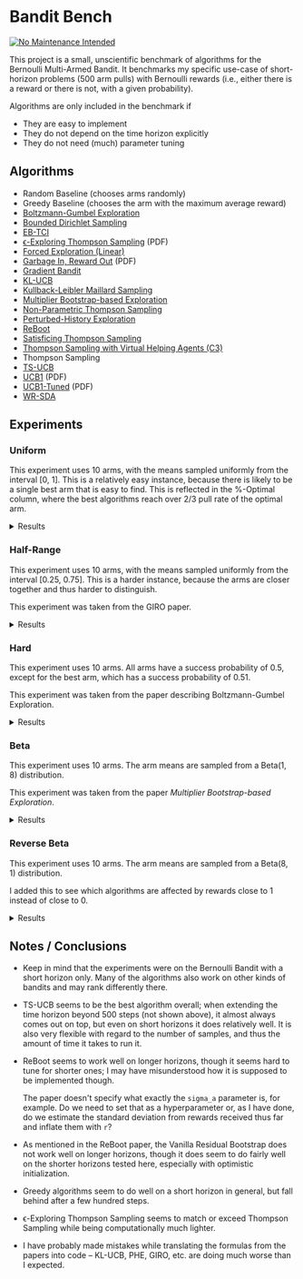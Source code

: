 # Bandit Bench

[![No Maintenance Intended](http://unmaintained.tech/badge.svg)](http://unmaintained.tech/)

This project is a small, unscientific benchmark of algorithms for the Bernoulli
Multi-Armed Bandit. It benchmarks my specific use-case of short-horizon problems
(500 arm pulls) with Bernoulli rewards (i.e., either there is a reward or there
is not, with a given probability).

Algorithms are only included in the benchmark if

- They are easy to implement
- They do not depend on the time horizon explicitly
- They do not need (much) parameter tuning

## Algorithms

- Random Baseline (chooses arms randomly)
- Greedy Baseline (chooses the arm with the maximum average reward)
- [Boltzmann-Gumbel Exploration](https://arxiv.org/abs/1705.10257)
- [Bounded Dirichlet Sampling](https://arxiv.org/abs/2111.09724)
- [EB-TCI](https://arxiv.org/abs/2206.05979)
- [ϵ-Exploring Thompson Sampling](https://proceedings.mlr.press/v202/jin23b/jin23b.pdf) (PDF)
- [Forced Exploration (Linear)](https://arxiv.org/abs/2312.07285)
- [Garbage In, Reward Out](http://proceedings.mlr.press/v97/kveton19a/kveton19a.pdf) (PDF)
- [Gradient Bandit](https://arxiv.org/abs/2402.17235)
- [KL-UCB](https://arxiv.org/abs/1102.2490)
- [Kullback-Leibler Maillard Sampling](https://arxiv.org/abs/2304.14989)
- [Multiplier Bootstrap-based Exploration](https://arxiv.org/abs/2302.01543)
- [Non-Parametric Thompson Sampling](https://proceedings.mlr.press/v117/riou20a.html)
- [Perturbed-History Exploration](https://arxiv.org/abs/1902.10089)
- [ReBoot](https://arxiv.org/abs/2002.08436)
- [Satisficing Thompson Sampling](https://arxiv.org/abs/1704.09028)
- [Thompson Sampling with Virtual Helping Agents (C3)](https://arxiv.org/abs/2209.08197)
- Thompson Sampling
- [TS-UCB](https://arxiv.org/abs/2006.06372)
- [UCB1](https://homes.di.unimi.it/~cesabian/Pubblicazioni/ml-02.pdf) (PDF)
- [UCB1-Tuned](https://homes.di.unimi.it/~cesabian/Pubblicazioni/ml-02.pdf) (PDF)
- [WR-SDA](https://arxiv.org/abs/2010.14323)

## Experiments

### Uniform

This experiment uses 10 arms, with the means sampled uniformly from the interval
[0, 1]. This is a relatively easy instance, because there is likely to be a
single best arm that is easy to find. This is reflected in the %-Optimal column,
where the best algorithms reach over 2/3 pull rate of the optimal arm.

<details>
<summary>Results</summary>

<!-- `> cargo run --release --bin uniform` -->
<!-- BEGIN mdsh -->
| Algorithm                                                   | %-Optimal | Regret (Mean) | Regret (Median Absolute Deviation) |  Time  |
| ----------------------------------------------------------- | --------: | ------------: | ---------------------------------: | :----: |
| Vanilla Residual Bootstrap (init=1)                         |    73.31% |       16.9644 |                             3.0372 | 0.22s  |
| TS-UCB (100 samples)                                        |    72.43% |       17.4061 |                             3.2706 | 66.09s |
| TS-UCB (10 samples)                                         |    72.88% |       17.8546 |                             3.5976 | 6.56s  |
| Vanilla Residual Bootstrap (init=0)                         |    70.53% |       18.4180 |                             2.5125 | 0.23s  |
| ReBoot (r=0.50)                                             |    69.90% |       18.5399 |                             2.5231 | 0.21s  |
| ReBoot (r=0.90)                                             |    70.89% |       19.0026 |                             2.8707 | 0.21s  |
| ReBoot (r=1.00)                                             |    70.75% |       19.6511 |                             2.9337 | 0.21s  |
| Greedy                                                      |    67.48% |       19.7483 |                             2.4973 | 0.11s  |
| TS-UCB (1 sample)                                           |    72.28% |       19.9767 |                             5.3785 | 0.81s  |
| Thompson Sampling with Virtual Helping Agents (Combiner C3) |    63.36% |       21.1298 |                             6.2710 | 25.17s |
| WR-SDA                                                      |    67.66% |       23.8199 |                             5.0460 | 1.64s  |
| Multiplier Bootstrap-based Exploration                      |    67.82% |       26.0614 |                             3.6393 | 5.98s  |
| ReBoot (r=1.50)                                             |    70.37% |       26.4939 |                             3.5531 | 0.22s  |
| ϵ-Exploring Thompson Sampling                               |    64.31% |       27.5471 |                             8.9868 | 0.19s  |
| Thompson Sampling                                           |    67.00% |       28.9445 |                             7.1632 | 0.75s  |
| Satisficing Thompson Sampling (ϵ=0.005)                     |    66.88% |       29.0225 |                             7.0900 | 0.95s  |
| Satisficing Thompson Sampling (ϵ=0.010)                     |    66.49% |       29.3398 |                             6.9895 | 0.97s  |
| KL-UCB                                                      |    67.56% |       29.6893 |                             7.4957 | 7.70s  |
| ReBoot (r=1.70)                                             |    68.47% |       31.4177 |                             3.6511 | 0.22s  |
| UCB1-Tuned                                                  |    62.81% |       31.7769 |                             3.6345 | 0.29s  |
| Non-Parametric Thompson Sampling                            |    64.59% |       33.8504 |                             7.0679 | 4.52s  |
| Bounded Dirichlet Sampling                                  |    64.70% |       34.2376 |                             7.1518 | 2.23s  |
| Satisficing Thompson Sampling (ϵ=0.050)                     |    58.20% |       34.9791 |                             6.9401 | 0.97s  |
| Kullback-Leibler Maillard Sampling                          |    60.53% |       37.5467 |                             8.4138 | 0.53s  |
| Perturbed-History Exploration (a=1.1)                       |    57.78% |       37.8970 |                             5.6488 | 0.82s  |
| Satisficing Thompson Sampling (ϵ=0.100)                     |    44.92% |       44.1840 |                            10.6738 | 0.96s  |
| Garbage In, Reward Out (a=0.10)                             |    57.08% |       44.4496 |                             4.8697 | 0.95s  |
| Garbage In, Reward Out (a=0.33)                             |    51.88% |       51.5502 |                             5.3784 | 1.09s  |
| EB-TCI                                                      |    42.95% |       56.0202 |                            16.1098 | 0.34s  |
| Perturbed-History Exploration (a=2.1)                       |    48.19% |       56.7164 |                             6.0494 | 0.91s  |
| Garbage In, Reward Out (a=1.00)                             |    43.64% |       66.8026 |                             7.0771 | 1.30s  |
| Boltzmann-Gumbel Exploration                                |    44.52% |       69.1820 |                             6.7076 | 0.43s  |
| UCB1                                                        |    34.84% |       87.3965 |                            10.1205 | 0.16s  |
| Gradient Bandit                                             |    30.56% |      111.1047 |                            17.4381 | 0.42s  |
| Gradient Bandit (with baseline)                             |    31.78% |      114.0673 |                            11.6366 | 0.42s  |
| Forced Exploration                                          |    39.67% |      120.7367 |                            16.8185 | 0.10s  |
| Random                                                      |     9.99% |      205.0580 |                            30.3100 | 0.03s  |
<!-- END mdsh -->

</details>

### Half-Range

This experiment uses 10 arms, with the means sampled uniformly from the interval
\[0.25, 0.75\]. This is a harder instance, because the arms are closer together
and thus harder to distinguish.

This experiment was taken from the GIRO paper.

<details>
<summary>Results</summary>

<!-- `> cargo run --release --bin half_range` -->
<!-- BEGIN mdsh -->
| Algorithm                                                   | %-Optimal | Regret (Mean) | Regret (Median Absolute Deviation) |  Time  |
| ----------------------------------------------------------- | --------: | ------------: | ---------------------------------: | :----: |
| Vanilla Residual Bootstrap (init=1)                         |    45.94% |       24.6010 |                             6.5389 | 0.23s  |
| Thompson Sampling with Virtual Helping Agents (Combiner C3) |    44.83% |       26.7704 |                             8.7872 | 11.81s |
| TS-UCB (100 samples)                                        |    44.83% |       27.4483 |                             6.6267 | 66.37s |
| Vanilla Residual Bootstrap (init=0)                         |    39.98% |       27.7827 |                             9.2352 | 0.23s  |
| ReBoot (r=1.00)                                             |    41.18% |       27.8871 |                             8.3985 | 0.24s  |
| Greedy                                                      |    39.00% |       28.0151 |                             9.7636 | 0.15s  |
| ReBoot (r=0.90)                                             |    40.63% |       28.0172 |                             8.8135 | 0.25s  |
| ReBoot (r=0.50)                                             |    39.52% |       28.0805 |                             9.6491 | 0.22s  |
| TS-UCB (10 samples)                                         |    45.12% |       28.1337 |                             6.0061 | 6.77s  |
| ϵ-Exploring Thompson Sampling                               |    41.08% |       30.8109 |                             9.0357 | 0.17s  |
| Multiplier Bootstrap-based Exploration                      |    42.47% |       30.9818 |                             6.6402 | 5.97s  |
| TS-UCB (1 sample)                                           |    42.42% |       31.6765 |                             6.1443 | 0.70s  |
| ReBoot (r=1.50)                                             |    42.27% |       31.7111 |                             6.1746 | 0.26s  |
| WR-SDA                                                      |    38.17% |       34.3574 |                             7.8687 | 2.57s  |
| ReBoot (r=1.70)                                             |    39.81% |       35.3730 |                             6.1512 | 0.25s  |
| UCB1-Tuned                                                  |    39.23% |       36.0362 |                             5.7070 | 0.30s  |
| Thompson Sampling                                           |    35.68% |       40.6934 |                             7.4756 | 0.65s  |
| Satisficing Thompson Sampling (ϵ=0.005)                     |    35.61% |       40.7462 |                             7.4738 | 0.95s  |
| Satisficing Thompson Sampling (ϵ=0.010)                     |    35.54% |       40.8342 |                             7.6058 | 0.97s  |
| Perturbed-History Exploration (a=1.1)                       |    34.15% |       42.4480 |                             7.6337 | 0.97s  |
| KL-UCB                                                      |    35.22% |       42.8549 |                             6.2878 | 8.26s  |
| EB-TCI                                                      |    30.68% |       43.1680 |                             8.8295 | 0.36s  |
| Satisficing Thompson Sampling (ϵ=0.050)                     |    33.15% |       43.2663 |                             8.0491 | 0.98s  |
| Non-Parametric Thompson Sampling                            |    33.66% |       43.8953 |                             7.4578 | 4.52s  |
| Bounded Dirichlet Sampling                                  |    33.37% |       44.9539 |                             7.9732 | 2.67s  |
| Garbage In, Reward Out (a=0.10)                             |    32.82% |       44.9909 |                             7.5012 | 1.02s  |
| Kullback-Leibler Maillard Sampling                          |    30.15% |       48.1212 |                             8.2677 | 0.65s  |
| Satisficing Thompson Sampling (ϵ=0.100)                     |    27.97% |       48.1233 |                            10.0095 | 1.02s  |
| Garbage In, Reward Out (a=0.33)                             |    30.19% |       49.2192 |                             8.0236 | 1.12s  |
| Perturbed-History Exploration (a=2.1)                       |    28.34% |       52.5133 |                             8.3130 | 1.01s  |
| Garbage In, Reward Out (a=1.00)                             |    25.47% |       58.0660 |                             8.8999 | 1.35s  |
| Boltzmann-Gumbel Exploration                                |    25.93% |       58.3994 |                             8.7698 | 0.41s  |
| Forced Exploration                                          |    27.38% |       65.0601 |                             9.4003 | 0.09s  |
| UCB1                                                        |    20.65% |       68.4993 |                            10.1090 | 0.17s  |
| Gradient Bandit                                             |    19.16% |       75.6775 |                            12.1688 | 0.43s  |
| Gradient Bandit (with baseline)                             |    18.70% |       77.4743 |                            10.5750 | 0.48s  |
| Random                                                      |     9.99% |      102.5290 |                            15.1550 | 0.03s  |
<!-- END mdsh -->

</details>

### Hard

This experiment uses 10 arms. All arms have a success probability of 0.5, except
for the best arm, which has a success probability of 0.51.

This experiment was taken from the paper describing Boltzmann-Gumbel Exploration.

<details>
<summary>Results</summary>

<!-- `> cargo run --release --bin hard` -->
<!-- BEGIN mdsh -->
| Algorithm                                                   | %-Optimal | Regret (Mean) | Regret (Median Absolute Deviation) |  Time  |
| ----------------------------------------------------------- | --------: | ------------: | ---------------------------------: | :----: |
| Greedy                                                      |    16.72% |        4.1640 |                             0.1100 | 0.13s  |
| Vanilla Residual Bootstrap (init=0)                         |    14.09% |        4.2955 |                             0.1100 | 0.20s  |
| ϵ-Exploring Thompson Sampling                               |    13.51% |        4.3245 |                             0.1100 | 0.22s  |
| ReBoot (r=0.50)                                             |    13.12% |        4.3439 |                             0.1200 | 0.25s  |
| Forced Exploration                                          |    13.03% |        4.3486 |                             0.1900 | 0.11s  |
| Vanilla Residual Bootstrap (init=1)                         |    12.84% |        4.3578 |                             0.1700 | 0.23s  |
| ReBoot (r=0.90)                                             |    12.64% |        4.3682 |                             0.1300 | 0.26s  |
| ReBoot (r=1.00)                                             |    12.48% |        4.3759 |                             0.1400 | 0.25s  |
| TS-UCB (100 samples)                                        |    12.05% |        4.3973 |                             0.2500 | 67.17s |
| ReBoot (r=1.50)                                             |    11.56% |        4.4222 |                             0.2400 | 0.26s  |
| EB-TCI                                                      |    11.55% |        4.4225 |                             0.4400 | 0.43s  |
| TS-UCB (10 samples)                                         |    11.55% |        4.4227 |                             0.2400 | 6.84s  |
| Multiplier Bootstrap-based Exploration                      |    11.47% |        4.4263 |                             0.2500 | 6.08s  |
| Thompson Sampling with Virtual Helping Agents (Combiner C3) |    11.45% |        4.4273 |                             0.2600 | 4.66s  |
| WR-SDA                                                      |    11.45% |        4.4275 |                             0.3200 | 1.75s  |
| ReBoot (r=1.70)                                             |    11.28% |        4.4361 |                             0.3300 | 0.26s  |
| TS-UCB (1 sample)                                           |    11.21% |        4.4394 |                             0.4300 | 0.78s  |
| Satisficing Thompson Sampling (ϵ=0.010)                     |    11.17% |        4.4414 |                             0.4200 | 0.97s  |
| Satisficing Thompson Sampling (ϵ=0.005)                     |    11.16% |        4.4418 |                             0.4100 | 0.96s  |
| Non-Parametric Thompson Sampling                            |    11.16% |        4.4418 |                             0.4000 | 4.49s  |
| Perturbed-History Exploration (a=1.1)                       |    11.15% |        4.4425 |                             0.4200 | 1.02s  |
| Garbage In, Reward Out (a=0.10)                             |    11.15% |        4.4426 |                             0.4100 | 1.15s  |
| Thompson Sampling                                           |    11.15% |        4.4427 |                             0.4200 | 0.74s  |
| Satisficing Thompson Sampling (ϵ=0.050)                     |    11.07% |        4.4464 |                             0.4000 | 1.01s  |
| Garbage In, Reward Out (a=0.33)                             |    11.05% |        4.4477 |                             0.3800 | 1.32s  |
| KL-UCB                                                      |    11.02% |        4.4490 |                             0.2300 | 8.13s  |
| Kullback-Leibler Maillard Sampling                          |    10.93% |        4.4533 |                             0.3400 | 0.64s  |
| Perturbed-History Exploration (a=2.1)                       |    10.92% |        4.4539 |                             0.3300 | 1.16s  |
| Bounded Dirichlet Sampling                                  |    10.86% |        4.4572 |                             0.2900 | 2.43s  |
| UCB1-Tuned                                                  |    10.76% |        4.4620 |                             0.4400 | 0.27s  |
| Garbage In, Reward Out (a=1.00)                             |    10.69% |        4.4656 |                             0.2600 | 1.34s  |
| Boltzmann-Gumbel Exploration                                |    10.68% |        4.4660 |                             0.2600 | 0.40s  |
| Satisficing Thompson Sampling (ϵ=0.100)                     |    10.68% |        4.4661 |                             0.3100 | 1.03s  |
| UCB1                                                        |    10.24% |        4.4880 |                             0.1600 | 0.17s  |
| Gradient Bandit (with baseline)                             |    10.20% |        4.4899 |                             0.1100 | 0.44s  |
| Gradient Bandit                                             |    10.18% |        4.4908 |                             0.1300 | 0.43s  |
| Random                                                      |     9.98% |        4.5009 |                             0.0500 | 0.03s  |
<!-- END mdsh -->

</details>

### Beta

This experiment uses 10 arms. The arm means are sampled from a Beta(1, 8) distribution.

This experiment was taken from the paper *Multiplier Bootstrap-based Exploration*.

<details>
<summary>Results</summary>

<!-- `> cargo run --release --bin beta` -->
<!-- BEGIN mdsh -->
| Algorithm                                                   | %-Optimal | Regret (Mean) | Regret (Median Absolute Deviation) |  Time  |
| ----------------------------------------------------------- | --------: | ------------: | ---------------------------------: | :----: |
| Vanilla Residual Bootstrap (init=1)                         |    56.71% |       22.3221 |                             4.6914 | 0.26s  |
| ReBoot (r=1.00)                                             |    55.00% |       22.7015 |                             5.7422 | 0.29s  |
| ReBoot (r=0.90)                                             |    53.45% |       23.1910 |                             6.5038 | 0.31s  |
| Thompson Sampling with Virtual Helping Agents (Combiner C3) |    56.91% |       23.2902 |                             7.1493 | 19.60s |
| TS-UCB (100 samples)                                        |    56.19% |       25.1924 |                             4.4774 | 74.36s |
| ReBoot (r=1.50)                                             |    55.33% |       25.5983 |                             4.8770 | 0.28s  |
| Multiplier Bootstrap-based Exploration                      |    54.92% |       25.7531 |                             5.7460 | 6.70s  |
| TS-UCB (10 samples)                                         |    54.99% |       26.7554 |                             4.4802 | 7.73s  |
| ReBoot (r=1.70)                                             |    54.15% |       27.8226 |                             5.3817 | 0.29s  |
| TS-UCB (1 sample)                                           |    52.72% |       29.8275 |                             5.0292 | 0.92s  |
| ReBoot (r=0.50)                                             |    44.19% |       30.2711 |                            12.3522 | 0.32s  |
| ϵ-Exploring Thompson Sampling                               |    44.70% |       33.6912 |                            12.4300 | 0.17s  |
| UCB1-Tuned                                                  |    48.78% |       34.1720 |                             5.7265 | 0.34s  |
| Garbage In, Reward Out (a=0.10)                             |    46.27% |       36.5880 |                             6.6192 | 0.89s  |
| Satisficing Thompson Sampling (ϵ=0.005)                     |    45.53% |       38.0235 |                             6.6411 | 1.12s  |
| Thompson Sampling                                           |    45.50% |       38.0338 |                             6.6413 | 0.88s  |
| Satisficing Thompson Sampling (ϵ=0.010)                     |    45.41% |       38.1336 |                             6.6271 | 1.11s  |
| KL-UCB                                                      |    45.13% |       38.3085 |                             5.9510 | 8.64s  |
| Vanilla Residual Bootstrap (init=0)                         |    38.13% |       39.3544 |                            19.2688 | 0.26s  |
| Non-Parametric Thompson Sampling                            |    44.28% |       39.6896 |                             6.8661 | 5.12s  |
| Greedy                                                      |    37.36% |       39.9645 |                            20.3130 | 0.13s  |
| Bounded Dirichlet Sampling                                  |    44.03% |       40.2371 |                             6.7909 | 2.42s  |
| WR-SDA                                                      |    37.82% |       40.8505 |                            18.3470 | 3.22s  |
| Satisficing Thompson Sampling (ϵ=0.050)                     |    41.92% |       41.3247 |                             7.3104 | 1.17s  |
| Kullback-Leibler Maillard Sampling                          |    41.32% |       41.7427 |                             7.4157 | 0.63s  |
| Perturbed-History Exploration (a=1.1)                       |    41.26% |       43.0633 |                             7.6161 | 1.10s  |
| Garbage In, Reward Out (a=0.33)                             |    38.72% |       46.2679 |                             7.9517 | 1.08s  |
| Satisficing Thompson Sampling (ϵ=0.100)                     |    33.92% |       48.8980 |                             9.5939 | 1.20s  |
| Perturbed-History Exploration (a=2.1)                       |    33.06% |       54.2431 |                             9.6641 | 1.44s  |
| Forced Exploration                                          |    33.93% |       58.8258 |                            16.0080 | 0.09s  |
| EB-TCI                                                      |    24.85% |       58.9761 |                            22.9968 | 0.32s  |
| Garbage In, Reward Out (a=1.00)                             |    29.74% |       58.9955 |                            11.3563 | 1.17s  |
| Boltzmann-Gumbel Exploration                                |    30.21% |       59.0762 |                            11.4529 | 0.35s  |
| UCB1                                                        |    22.44% |       70.4627 |                            16.8609 | 0.21s  |
| Gradient Bandit                                             |    20.43% |       75.0125 |                            17.3070 | 0.44s  |
| Gradient Bandit (with baseline)                             |    20.06% |       75.7085 |                            17.5892 | 0.46s  |
| Random                                                      |     9.99% |       94.2791 |                            25.9206 | 0.05s  |
<!-- END mdsh -->

</details>

### Reverse Beta

This experiment uses 10 arms. The arm means are sampled from a Beta(8, 1) distribution.

I added this to see which algorithms are affected by rewards close to 1 instead of close to 0.

<details>
<summary>Results</summary>

<!-- `> cargo run --release --bin reverse_beta` -->
<!-- BEGIN mdsh -->
| Algorithm                                                   | %-Optimal | Regret (Mean) | Regret (Median Absolute Deviation) |  Time  |
| ----------------------------------------------------------- | --------: | ------------: | ---------------------------------: | :----: |
| TS-UCB (100 samples)                                        |    58.71% |        7.4481 |                             2.1886 | 70.31s |
| TS-UCB (10 samples)                                         |    57.79% |        7.8999 |                             1.9148 | 7.11s  |
| TS-UCB (1 sample)                                           |    57.53% |        8.3487 |                             1.7839 | 0.76s  |
| Vanilla Residual Bootstrap (init=1)                         |    54.29% |        8.6730 |                             1.5690 | 0.24s  |
| ReBoot (r=0.50)                                             |    53.85% |        8.7544 |                             1.5784 | 0.25s  |
| Vanilla Residual Bootstrap (init=0)                         |    53.82% |        8.7563 |                             1.5834 | 0.23s  |
| ReBoot (r=0.90)                                             |    54.52% |        8.8017 |                             1.5919 | 0.26s  |
| Greedy                                                      |    53.46% |        8.8426 |                             1.5877 | 0.13s  |
| ReBoot (r=1.00)                                             |    54.58% |        8.9873 |                             1.6223 | 0.25s  |
| WR-SDA                                                      |    52.20% |       10.4022 |                             2.8202 | 1.05s  |
| ϵ-Exploring Thompson Sampling                               |    44.32% |       11.1621 |                             4.2373 | 0.17s  |
| KL-UCB                                                      |    51.72% |       11.7599 |                             3.6028 | 6.71s  |
| Thompson Sampling                                           |    48.36% |       12.6305 |                             2.8003 | 0.75s  |
| Thompson Sampling with Virtual Helping Agents (Combiner C3) |    36.88% |       12.6832 |                             4.2582 | 15.13s |
| ReBoot (r=1.50)                                             |    50.83% |       12.6931 |                             2.2936 | 0.23s  |
| Satisficing Thompson Sampling (ϵ=0.005)                     |    48.28% |       12.7174 |                             2.8361 | 1.01s  |
| Satisficing Thompson Sampling (ϵ=0.010)                     |    46.43% |       13.2106 |                             2.8578 | 1.05s  |
| Non-Parametric Thompson Sampling                            |    47.42% |       13.7743 |                             4.3390 | 4.83s  |
| Bounded Dirichlet Sampling                                  |    45.50% |       14.7444 |                             4.6974 | 2.37s  |
| ReBoot (r=1.70)                                             |    48.26% |       14.9293 |                             2.5980 | 0.26s  |
| Kullback-Leibler Maillard Sampling                          |    43.49% |       15.3254 |                             5.1663 | 0.62s  |
| Multiplier Bootstrap-based Exploration                      |    37.02% |       17.2756 |                             2.6160 | 6.38s  |
| Satisficing Thompson Sampling (ϵ=0.050)                     |    27.59% |       18.2837 |                             5.3096 | 1.01s  |
| EB-TCI                                                      |    35.83% |       20.0130 |                             5.2114 | 0.35s  |
| UCB1-Tuned                                                  |    25.26% |       23.1257 |                             3.4924 | 0.33s  |
| Satisficing Thompson Sampling (ϵ=0.100)                     |    17.38% |       25.0755 |                             9.0207 | 0.99s  |
| Perturbed-History Exploration (a=1.1)                       |    24.23% |       25.1162 |                             4.2813 | 1.15s  |
| Garbage In, Reward Out (a=0.10)                             |    25.73% |       25.2640 |                             4.0182 | 1.00s  |
| Garbage In, Reward Out (a=0.33)                             |    21.04% |       28.6989 |                             4.8275 | 1.38s  |
| Forced Exploration                                          |    31.25% |       30.1683 |                             5.7161 | 0.10s  |
| Perturbed-History Exploration (a=2.1)                       |    18.80% |       30.7373 |                             5.2197 | 1.16s  |
| Garbage In, Reward Out (a=1.00)                             |    17.31% |       32.8438 |                             5.6154 | 1.28s  |
| Boltzmann-Gumbel Exploration                                |    17.50% |       33.1221 |                             5.5971 | 0.41s  |
| UCB1                                                        |    14.58% |       36.5304 |                             6.3337 | 0.19s  |
| Gradient Bandit                                             |    13.75% |       39.9529 |                             8.1144 | 0.46s  |
| Gradient Bandit (with baseline)                             |    13.20% |       41.3526 |                             7.4311 | 0.48s  |
| Random                                                      |     9.97% |       49.8281 |                             9.9126 | 0.05s  |
<!-- END mdsh -->

</details>

## Notes / Conclusions

- Keep in mind that the experiments were on the Bernoulli Bandit with a short
  horizon only. Many of the algorithms also work on other kinds of bandits and
  may rank differently there.

- TS-UCB seems to be the best algorithm overall; when extending the time horizon
  beyond 500 steps (not shown above), it almost always comes out on top, but
  even on short horizons it does relatively well. It is also very flexible with
  regard to the number of samples, and thus the amount of time it takes to run it.

- ReBoot seems to work well on longer horizons, though it seems hard to tune
  for shorter ones; I may have misunderstood how it is supposed to be implemented
  though.

  The paper doesn't specify what exactly the `sigma_a` parameter is, for
  example. Do we need to set that as a hyperparameter or, as I have done, do we
  estimate the standard deviation from rewards received thus far and inflate
  them with `r`?

- As mentioned in the ReBoot paper, the Vanilla Residual Bootstrap does not work
  well on longer horizons, though it does seem to do fairly well on the shorter
  horizons tested here, especially with optimistic initialization.

- Greedy algorithms seem to do well on a short horizon in general, but fall
  behind after a few hundred steps.

- ϵ-Exploring Thompson Sampling seems to match or exceed Thompson Sampling
  while being computationally much lighter.

- I have probably made mistakes while translating the formulas from the papers
  into code – KL-UCB, PHE, GIRO, etc. are doing much worse than I expected.
